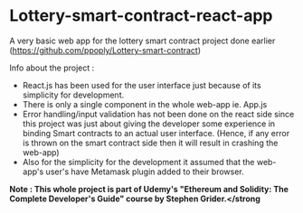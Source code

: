 # Lottery-smart-contract-react-app
A very basic web app for the lottery smart contract project done earlier (https://github.com/ppoply/Lottery-smart-contract)

Info about the project :
- React.js has been used for the user interface just because of its simplicity for development.
- There is only a single component in the whole web-app ie. App.js
- Error handling/input validation has not been done on the react side since this project was just about giving the developer some experience in binding Smart contracts to an actual user interface. (Hence, if any error is thrown on the smart contract side then it will result in crashing the web-app)
- Also for the simplicity for the development it assumed that the web-app's user's have Metamask plugin added to their browser.

<strong> Note : This whole project is part of Udemy's "Ethereum and Solidity: The Complete Developer's Guide" course by Stephen Grider.</strong
